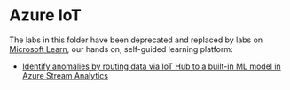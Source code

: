 # Azure IoT

The labs in this folder have been deprecated and replaced by labs on [Microsoft Learn](https://docs.microsoft.com/learn?WT.mc_id=academic-9938-jabenn), our hands on, self-guided learning platform:

* [Identify anomalies by routing data via IoT Hub to a built-in ML model in Azure Stream Analytics](https://docs.microsoft.com/learn/modules/data-anomaly-detection-using-azure-iot-hub/?WT.mc_id=academic-9938-jabenn)
